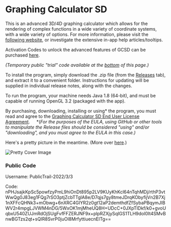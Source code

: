 # Graphing Calculator SD

This is an advanced 3D/4D graphing calculator which allows for the rendering of complex functions in a wide variety of coordinate systems, with a wide variety of options.
For more information, please visit the [following website](https://serpentdagger.com/graphing-calculator-3d4d), or investigate the extensive in-app help articles/tooltips.

Activation Codes to unlock the advanced features of GCSD can be purchased [here](https://serpentdagger.com/store).

*(Temporary public "trial" code available at the [bottom](https://github.com/SerrpentDagger/graphing-calculator-sd#public-code) of this page.)*

To install the program, simply download the .zip file (from the [Releases](https://github.com/SerrpentDagger/graphing-calculator-sd/releases) tab), and extract it to a convenient folder. Instructions for updating will be supplied in individual release notes, along with the changes.

To run the program, your machine needs Java 1.8 (64-bit), and must be capable of running OpenGL 3.2 (packaged with the app).

By purchasing, downloading, installing or using* the program, you must read and agree to the [Graphing Calculator SD End User License Agreement](/LICENSE.md).⠀⠀*(*For the purposes of the EULA, using GitHub or other tools to manipulate the Release files should be considered "using" and/or "downloading", and you must agree to the EULA in this case.)*

Here's a pretty picture in the meantime. (More over [here](https://serpentdagger.com/gallery).)

![Pretty Cover Image](https://images.squarespace-cdn.com/content/v1/619fecb2e396e825d9bb6d5a/5e108890-81ff-4086-97c4-d67a019f782f/HD+Cylindrical+Lumps+Collage.png.png?format=750w)

### Public Code
Username: PublicTrail-2022/3/3

Code: nPHJsajkKpSc5powfzyPmL9hiOnDt895p2LV9KUyKhKcl64nTqhMDj/rthP3vtWwQg0J83eg1FQg7rSO3ptjZcbTTglA8e/D7qjs7gy8tmeJDrqKObyfijVn2B7Xj1nXFFcQHNk3+mObwg+6nXRC4GIYR2z0gt12aP2demthdfZfSybaPBqymJIBWV2r4mpgLJVWM4nDG/5WxOK1mjMheUQ8H+UDcC+0JXpTIDkf/k0+gvoUqbxU540ZUJmRdOjSUgFvfFFZERJNF9x+plpRZXjySqIGS1TLH9dol0It4SMvBnwBGTzs2qt+sQIR8SvrP0juOl8MrfyttiuecnEITg==
